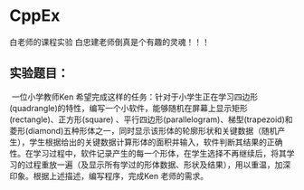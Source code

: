 # CppEx



白老师的课程实验
白忠建老师倒真是个有趣的灵魂！！！



## 实验题目：

​	一位小学教师Ken 希望完成这样的任务：针对于小学生正在学习四边形(quadrangle)的特性，编写一个小软件，能够随机在屏幕上显示矩形 (rectangle)、正方形(square) 、平行四边形(parallelogram)、梯型(trapezoid)和菱形(diamond)五种形体之一，同时显示该形体的轮廓形状和关键数据（随机产生），学生根据给出的关键数据计算形体的面积并输入，软件判断其结果的正确性。在学习过程中，软件记录产生的每一个形体，在学生选择不再继续后，将其学习的过程重放一遍（及显示所有学过的形体数据、形状及结果），用以重温，加深印象。
​	根据上述描述，编写程序，完成Ken 老师的需求。

